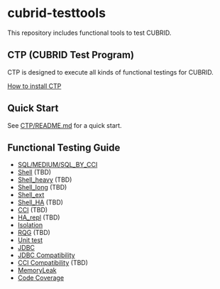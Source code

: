 # cubrid-testtools
This repository includes functional tools to test CUBRID. 

## CTP (CUBRID Test Program)

CTP is designed to execute all kinds of functional testings for CUBRID.

[How to install CTP](doc/ctp_install_guide.md)

## Quick Start
See [CTP/README.md](CTP/README.md) for a quick start.

## Functional Testing Guide 
* [SQL/MEDIUM/SQL_BY_CCI](doc/sql_guide.md)  
* [Shell]() (TBD)
* [Shell_heavy]() (TBD)
* [Shell_long]() (TBD)
* [Shell_ext](./doc/shell_ext_guide.md)
* [Shell_HA]() (TBD)
* [CCI]() (TBD)
* [HA_repl]() (TBD)
* [Isolation](./doc/isolation_guide.md)
* [RQG]() (TBD)
* [Unit test](./doc/unittest_guide.md)
* [JDBC](./doc/jdbc_guide.md)
* [JDBC Compatibility](./doc/jdbc_compatibility_guide.md)
* [CCI Compatibility]() (TBD)
* [MemoryLeak](./doc/memoryleak_guide.md)
* [Code Coverage](./doc/code_coverage_guide.md)

